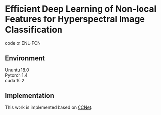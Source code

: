 # Efficient Deep Learning of Non-local Features for Hyperspectral Image Classification 
code of ENL-FCN 
## Environment
Ununtu 18.0 <br>
Pytorch 1.4 <br>
cuda 10.2 <br>
## Implementation
This work is implemented based on [CCNet](https://github.com/speedinghzl/CCNet/tree/pytorch-1.1).
